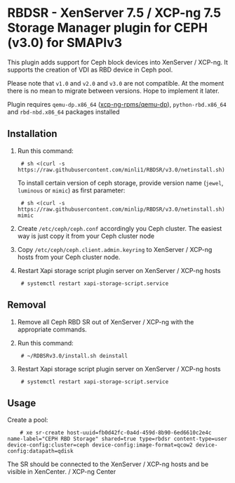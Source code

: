 # RBDSR - XenServer 7.5 / XCP-ng 7.5 Storage Manager plugin for CEPH (v3.0) for SMAPIv3
This plugin adds support for Ceph block devices into XenServer / XCP-ng.
It supports the creation of VDI as RBD device in Ceph pool.

Please note that `v1.0` and `v2.0` and `v3.0` are not compatible. At the moment there is no mean to migrate between versions. Hope to implement it later.

Plugin requires `qemu-dp.x86_64` ([xcp-ng-rpms/qemu-dp](https://github.com/xcp-ng-rpms/qemu-dp)), `python-rbd.x86_64` and `rbd-nbd.x86_64` packages installed

## Installation

1. Run this command:

		# sh <(curl -s https://raw.githubusercontent.com/minli1/RBDSR/v3.0/netinstall.sh)

   To install certain version of ceph storage, provide version name (```jewel```, ```luminous``` or ```mimic```) as first parameter:

		# sh <(curl -s https://raw.githubusercontent.com/minlip/RBDSR/v3.0/netinstall.sh) mimic
 
2. Create ```/etc/ceph/ceph.conf``` accordingly you Ceph cluster. The easiest way is just copy it from your Ceph cluster node

3. Copy ```/etc/ceph/ceph.client.admin.keyring``` to XenServer / XCP-ng hosts from your Ceph cluster node.

4. Restart Xapi storage script plugin server on XenServer / XCP-ng hosts

		# systemctl restart xapi-storage-script.service

## Removal
1. Remove all Ceph RBD SR out of XenServer / XCP-ng with the appropriate commands.

2. Run this command:

		# ~/RDBSRv3.0/install.sh deinstall

3. Restart Xapi storage script plugin server on XenServer / XCP-ng hosts

		# systemctl restart xapi-storage-script.service


## Usage

Create a pool:

		# xe sr-create host-uuid=fb0d42fc-0a4d-459d-8b90-6ed6610c2e4c name-label="CEPH RBD Storage" shared=true type=rbdsr content-type=user device-config:cluster=ceph device-config:image-format=qcow2 device-config:datapath=qdisk


The SR should be connected to the XenServer / XCP-ng hosts and be visible in XenCenter.
 / XCP-ng Center
